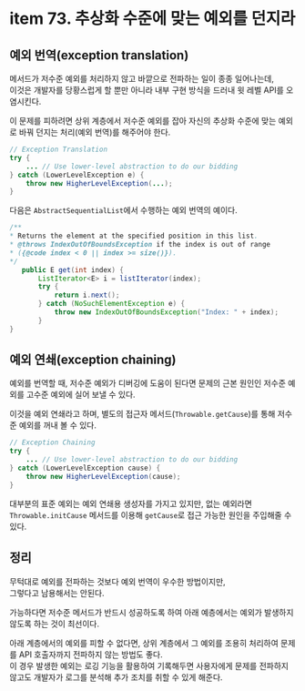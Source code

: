 # item 73. 추상화 수준에 맞는 예외를 던지라

## 예외 번역(exception translation)
메서드가 저수준 예외를 처리하지 않고 바깥으로 전파하는 일이 종종 일어나는데,  
이것은 개발자를 당황스럽게 할 뿐만 아니라 내부 구현 방식을 드러내 윗 레벨 API를 오염시킨다.

이 문제를 피하려면 상위 계층에서 저수준 예외를 잡아 자신의 추상화 수준에 맞는 예외로 바꿔 던지는 처리(예외 번역)를 해주어야 한다.

```java
// Exception Translation
try {
    ... // Use lower-level abstraction to do our bidding
} catch (LowerLevelException e) {
    throw new HigherLevelException(...);
}
```

다음은 `AbstractSequentialList`에서 수행하는 예외 번역의 예이다.
```java
/**
* Returns the element at the specified position in this list. 
* @throws IndexOutOfBoundsException if the index is out of range 
* ({@code index < 0 || index >= size()}).
*/
   public E get(int index) {
       ListIterator<E> i = listIterator(index);
       try {
           return i.next();
       } catch (NoSuchElementException e) {
           throw new IndexOutOfBoundsException("Index: " + index);
       }
}
```

## 예외 연쇄(exception chaining)
예외를 번역할 때, 저수준 예외가 디버깅에 도움이 된다면 문제의 근본 원인인 저수준 예외를 고수준 예외에 실어 보낼 수 있다.

이것을 예외 연쇄라고 하며, 별도의 접근자 메서드(`Throwable.getCause`)를 통해 저수준 예외를 꺼내 볼 수 있다.

```java
// Exception Chaining
try {
    ... // Use lower-level abstraction to do our bidding
} catch (LowerLevelException cause) { 
    throw new HigherLevelException(cause);
}
```

대부분의 표준 예외는 예외 연쇄용 생성자를 가지고 있지만, 없는 예외라면 `Throwable.initCause` 메서드를 이용해 `getCause`로 접근 가능한 원인을 주입해줄 수 있다.

## 정리
무턱대로 예외를 전파하는 것보다 예외 번역이 우수한 방법이지만,  
그렇다고 남용해서는 안된다.

가능하다면 저수준 메서드가 반드시 성공하도록 하여 아래 예층에서는 예외가 발생하지 않도록 하는 것이 최선이다.

아래 계층에서의 예외를 피할 수 없다면, 상위 계층에서 그 예외를 조용히 처리하여 문제를 API 호출자까지 전파하지 않는 방법도 좋다.  
이 경우 발생한 예외는 로깅 기능을 활용하여 기록해두면 사용자에게 문제를 전파하지 않고도 개발자가 로그를 분석해 추가 조치를 취할 수 있게 해준다.